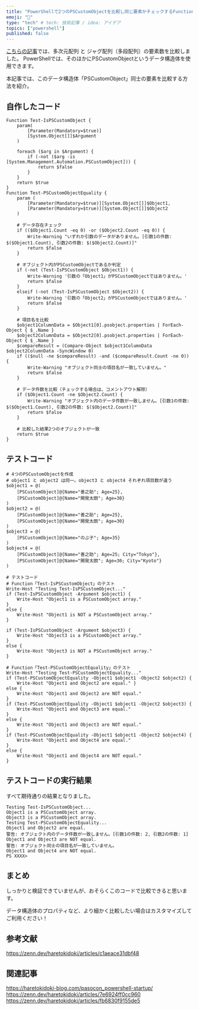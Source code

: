 ```yaml
---
title: "PowerShellで2つのPSCustomObjectを比較し同じ要素かチェックするFunction"
emoji: "🙌"
type: "tech" # tech: 技術記事 / idea: アイデア
topics: ["powershell"]
published: false
---
```


[こちらの記事](https://zenn.dev/haretokidoki/articles/c1aeace31dbf48)では、多次元配列 と ジャグ配列（多段配列）の要素数を比較しました。
PowerShellでは、そのほかにPSCustomObjectというデータ構造体を使用できます。

本記事では、このデータ構造体「PSCustomObject」同士の要素を比較する方法を紹介。

## 自作したコード

```powershell:PSCustomObjectで要素を比較するコード
Function Test-IsPSCustomObject {
    param(
        [Parameter(Mandatory=$true)]
        [System.Object[]]$Argument
    )

    foreach ($arg in $Argument) {
        if (-not ($arg -is [System.Management.Automation.PSCustomObject])) {
            return $false
        }
    }
    return $true
}
Function Test-PSCustomObjectEquality {
    param (
        [Parameter(Mandatory=$true)][System.Object[]]$Object1,
        [Parameter(Mandatory=$true)][System.Object[]]$Object2
    )

    # データ存在チェック
    if (($Object1.Count -eq 0) -or ($Object2.Count -eq 0)) {
        Write-Warning "いずれか引数のデータがありません。[引数1の件数: $($Object1.Count), 引数2の件数: $($Object2.Count)]"
        return $false
    }

    # オブジェクト内がPSCustomObjectであるか判定
    if (-not (Test-IsPSCustomObject $Object1)) {
        Write-Warning '引数の「Object1」がPSCustomObjectではありません。'
        return $false
    }
    elseif (-not (Test-IsPSCustomObject $Object2)) {
        Write-Warning '引数の「Object2」がPSCustomObjectではありません。'
        return $false
    }

    # 項目名を比較
    $object1ColumnData = $Object1[0].psobject.properties | ForEach-Object { $_.Name }
    $object2ColumnData = $Object2[0].psobject.properties | ForEach-Object { $_.Name }
    $compareResult = (Compare-Object $object1ColumnData $object2ColumnData -SyncWindow 0)
    if (($null -ne $compareResult) -and ($compareResult.Count -ne 0)) {
        Write-Warning "オブジェクト同士の項目名が一致していません。"
        return $false
    }

    # データ件数を比較（チェックする場合は、コメントアウト解除）
    if ($Object1.Count -ne $Object2.Count) {
        Write-Warning "オブジェクト内のデータ件数が一致しません。[引数1の件数: $($Object1.Count), 引数2の件数: $($Object2.Count)]"
        return $false
    }

    # 比較した結果2つのオブジェクトが一致
    return $true
}
```

## テストコード

```powershell:
# 4つのPSCustomObjectを作成
# object1 と object2 は同一。object3 と object4 それぞれ項目数が違う
$object1 = @(
    [PSCustomObject]@{Name="善之助"; Age=25},
    [PSCustomObject]@{Name="開発太朗"; Age=30}
)
$object2 = @(
    [PSCustomObject]@{Name="善之助"; Age=25},
    [PSCustomObject]@{Name="開発太朗"; Age=30}
)
$object3 = @(
    [PSCustomObject]@{Name="のぶ子"; Age=35}
)
$object4 = @(
    [PSCustomObject]@{Name="善之助"; Age=25; City="Tokyo"},
    [PSCustomObject]@{Name="開発太朗"; Age=30; City="Kyoto"}
)

# テストコード
# Function「Test-IsPSCustomObject」のテスト
Write-Host "Testing Test-IsPSCustomObject..."
if (Test-IsPSCustomObject -Argument $object1) {
	Write-Host "Object1 is a PSCustomObject array."
}
else {
	Write-Host "Object1 is NOT a PSCustomObject array."
}

if (Test-IsPSCustomObject -Argument $object3) {
	Write-Host "Object3 is a PSCustomObject array."
}
else {
	Write-Host "Object3 is NOT a PSCustomObject array."
}

# Function「Test-PSCustomObjectEquality」のテスト
Write-Host "Testing Test-PSCustomObjectEquality..."
if (Test-PSCustomObjectEquality -Object1 $object1 -Object2 $object2) {
	Write-Host "Object1 and Object2 are equal." }
else {
	Write-Host "Object1 and Object2 are NOT equal."
}
if (Test-PSCustomObjectEquality -Object1 $object1 -Object2 $object3) {
	Write-Host "Object1 and Object3 are equal."
}
else {
	Write-Host "Object1 and Object3 are NOT equal."
}
if (Test-PSCustomObjectEquality -Object1 $object1 -Object2 $object4) {
	Write-Host "Object1 and Object4 are equal."
}
else {
	Write-Host "Object1 and Object4 are NOT equal."
}

```

## テストコードの実行結果

すべて期待通りの結果となりました。

```powershell:実行結果
Testing Test-IsPSCustomObject...
Object1 is a PSCustomObject array.
Object3 is a PSCustomObject array.
Testing Test-PSCustomObjectEquality...
Object1 and Object2 are equal.
警告: オブジェクト内のデータ件数が一致しません。[引数1の件数: 2, 引数2の件数: 1]
Object1 and Object3 are NOT equal.
警告: オブジェクト同士の項目名が一致していません。
Object1 and Object4 are NOT equal.
PS XXXX>
```

## まとめ

しっかりと検証できていませんが、おそらくこのコードで比較できると思います。

データ構造体のプロパティなど、より細かく比較したい場合はカスタマイズしてご利用ください！

## 参考文献

https://zenn.dev/haretokidoki/articles/c1aeace31dbf48

## 関連記事

https://haretokidoki-blog.com/pasocon_powershell-startup/
https://zenn.dev/haretokidoki/articles/7e6924ff0cc960
https://zenn.dev/haretokidoki/articles/fb6830f9155de5
